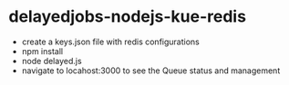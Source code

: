 # delayedjobs-nodejs-kue-redis
* create a keys.json file with redis configurations
* npm install
* node delayed.js
* navigate to locahost:3000 to see the Queue status and management
